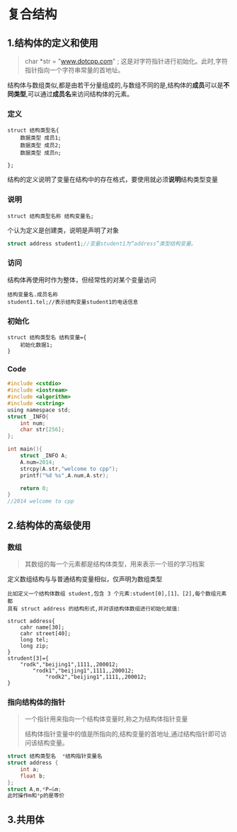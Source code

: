 # 复合结构

## 1.结构体的定义和使用                

> char *str = "www.dotcpp.com" ; 这是对字符指针进行初始化。此时,字符指针指向一个字符串常量的首地址。 

结构体与数组类似,都是由若干分量组成的,与数组不同的是,结构体的**成员**可以是**不同类型**,可以通过**成员名**来访问结构体的元素。

### 定义

```
struct 结构类型名{
	数据类型 成员1;
	数据类型 成员2;
	数据类型 成员n;
	
};
```

结构的定义说明了变量在结构中的存在格式，要使用就必须**说明**结构类型变量

### 说明

```
struct 结构类型名称 结构变量名;
```

个认为定义是创建类，说明是声明了对象

```c
struct address student1;//变量student1为“address”类型结构变量。
```

### 访问

结构体再使用时作为整体，但经常性的对某个变量访问

```
结构变量名.成员名称
student1.tel;//表示结构变量student1的电话信息

```

### 初始化

```
struct 结构类型名 结构变量={
	初始化数据1;
}
```

### Code

````c
#include <cstdio>
#include <iostream>
#include <algorithm>
#include <cstring>
using namespace std;
struct _INFO{
	int num;
	char str[256];
}; 

int main(){
	struct _INFO A;
	A.num=2014;
	strcpy(A.str,"welcome to cpp");
	printf("%d %s",A.num,A.str);

	return 0;
}
//2014 welcome to cpp

````

## 2.结构体的高级使用

### 数组

> 其数组的每一个元素都是结构体类型，用来表示一个班的学习档案

定义数组结构与与普通结构变量相似，仅声明为数组类型

```
比如定义一个结构体数组 student,包含 3 个元素:student[0],[1]、[2],每个数组元素都 
具有 struct address 的结构形式,并对该结构体数组进行初始化赋值: 

struct address{
	cahr name[30];
	cahr street[40];
	long tel;
	long zip;
}
strudent[3]={
	"rodk","beijing1",1111,,200012;
		"rodk1","beijing1",1111,,200012;
			"rodk2","beijing1",1111,,200012;
}
```

### 指向结构体的指针

> 一个指针用来指向一个结构体变量时,称之为结构体指针变量
>
> 结构体指针变量中的值是所指向的,结构变量的首地址,通过结构指针即可访问该结构变量。

```c 
struct 结构类型名  *结构指针变量名
struct address {
	int a;
	float b;
};
struct A,m,*P=&m;
此时操作m和*p的是等价
```

## 3.共用体


